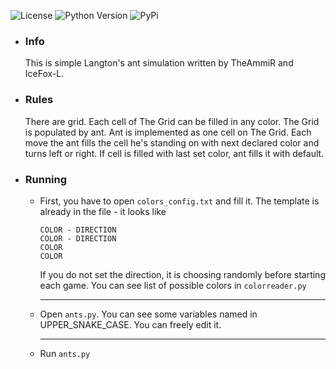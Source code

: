 ![License](https://img.shields.io/badge/license-MIT-green)
![Python Version](https://img.shields.io/badge/python_>%3D-3.6-green) ![PyPi](https://warehouse-camo.ingress.cmh1.psfhosted.org/cd7ef4975d71b4a87a35b3c01b5b1ec8481c4549/68747470733a2f2f696d672e736869656c64732e696f2f707970692f762f7069702e737667)

* ### Info
    This is simple Langton's ant simulation written by TheAmmiR and IceFox-L.
* ### Rules
    There are grid. Each cell of The Grid can be filled in any color.
    The Grid is populated by ant. Ant is implemented as one cell on The Grid.
    Each move the ant fills the cell he's standing on with next declared color and turns left or right.
    If cell is filled with last set color, ant fills it with default.
* ### Running
    * First, you have to open `colors_config.txt` and fill it. The template is already in the file - it looks like
        ```fix
        COLOR - DIRECTION
        COLOR - DIRECTION
        COLOR
        COLOR
        ```
        If you do not set the direction, it is choosing randomly before starting each game.
        You can see list of possible colors in `colorreader.py`
        ___
    * Open `ants.py`. You can see some variables named in UPPER_SNAKE_CASE. You can freely edit it.
        ___
    * Run `ants.py`